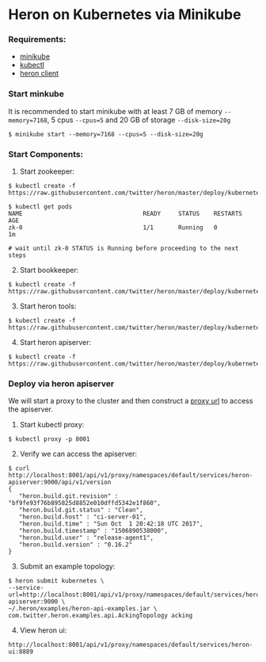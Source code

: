 # Heron on Kubernetes via Minikube


### Requirements:
* [minikube](https://kubernetes.io/docs/getting-started-guides/minikube/#installation)
* [kubectl](https://kubernetes.io/docs/tasks/kubectl/install/)
* [heron client](https://twitter.github.io/heron/docs/getting-started/)


### Start minkube
It is recommended to start minikube with at least 7 GB of memory ```--memory=7168```, 
5 cpus ```--cpus=5``` and 20 GB of storage ```--disk-size=20g```
```shell
$ minikube start --memory=7168 --cpus=5 --disk-size=20g
```

### Start Components:

1. Start zookeeper:

```shell
$ kubectl create -f https://raw.githubusercontent.com/twitter/heron/master/deploy/kubernetes/minikube/zookeeper.yaml

$ kubectl get pods
NAME                                  READY     STATUS    RESTARTS   AGE
zk-0                                  1/1       Running   0          1m

# wait until zk-0 STATUS is Running before proceeding to the next steps

```

2. Start bookkeeper:
```shell
$ kubectl create -f https://raw.githubusercontent.com/twitter/heron/master/deploy/kubernetes/minikube/bookkeeper.yaml
```

3. Start heron tools:
```shell
$ kubectl create -f https://raw.githubusercontent.com/twitter/heron/master/deploy/kubernetes/minikube/tools.yaml
```

4. Start heron apiserver:
```shell
$ kubectl create -f https://raw.githubusercontent.com/twitter/heron/master/deploy/kubernetes/minikube/apiserver.yaml
```

### Deploy via heron apiserver
We will start a proxy to the cluster and then construct a [proxy url](https://kubernetes.io/docs/tasks/administer-cluster/access-cluster-services/#manually-constructing-apiserver-proxy-urls) to access the apiserver.


1. Start kubectl proxy:
```shell
$ kubectl proxy -p 8001
```

2. Verify we can access the apiserver:

```shell
$ curl http://localhost:8001/api/v1/proxy/namespaces/default/services/heron-apiserver:9000/api/v1/version
{
   "heron.build.git.revision" : "bf9fe93f76b895825d8852e010dffd5342e1f860",
   "heron.build.git.status" : "Clean",
   "heron.build.host" : "ci-server-01",
   "heron.build.time" : "Sun Oct  1 20:42:18 UTC 2017",
   "heron.build.timestamp" : "1506890538000",
   "heron.build.user" : "release-agent1",
   "heron.build.version" : "0.16.2"
}
```

3. Submit an example topology:
```shell
$ heron submit kubernetes \
--service-url=http://localhost:8001/api/v1/proxy/namespaces/default/services/heron-apiserver:9000 \
~/.heron/examples/heron-api-examples.jar \
com.twitter.heron.examples.api.AckingTopology acking
```

4. View heron ui:
```
http://localhost:8001/api/v1/proxy/namespaces/default/services/heron-ui:8889
```
